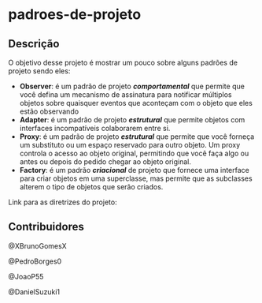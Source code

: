 # padroes-de-projeto 

## Descrição 
O objetivo desse projeto é mostrar um pouco sobre alguns padrões de projeto sendo eles:

 - **Observer**: é um padrão de projeto _**comportamental**_ que permite que você defina um mecanismo de assinatura para notificar múltiplos objetos sobre quaisquer eventos que aconteçam com o objeto que eles estão observando
 - **Adapter**: é um padrão de projeto _**estrutural**_ que permite objetos com interfaces incompatíveis colaborarem entre si.
 - **Proxy**: é um padrão de projeto _**estrutural**_ que permite que você forneça um substituto ou um espaço reservado para outro objeto. Um proxy controla o acesso ao objeto original, permitindo que você faça algo ou antes ou depois do pedido chegar ao objeto original.
 - **Factory**: é um padrão _**criacional**_ de projeto que fornece uma interface para criar objetos em uma superclasse, mas permite que as subclasses alterem o tipo de objetos que serão criados.

Link para as diretrizes do projeto:

## Contribuidores

@XBrunoGomesX

@PedroBorges0

@JoaoP55

@DanielSuzuki1
